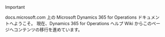 > [!IMPORTANT]
> docs.microsoft.com 上の Microsoft Dynamics 365 for Operations ドキュメントへようこそ。 現在、Dynamics 365 for Operations ヘルプ Wiki からこのページへコンテンツの移行を進めています。 

